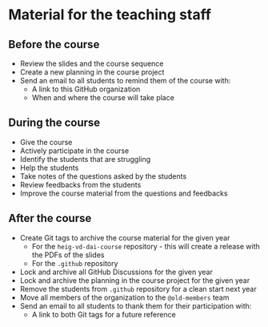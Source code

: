# Material for the teaching staff

## Before the course

- Review the slides and the course sequence
- Create a new planning in the course project
- Send an email to all students to remind them of the course with:
    - A link to this GitHub organization
    - When and where the course will take place

## During the course

- Give the course
- Actively participate in the course
- Identify the students that are struggling
- Help the students
- Take notes of the questions asked by the students
- Review feedbacks from the students
- Improve the course material from the questions and feedbacks

## After the course

- Create Git tags to archive the course material for the given year
    - For the `heig-vd-dai-course` repository - this will create a release with the PDFs of the slides
    - For the `.github` repository
- Lock and archive all GitHub Discussions for the given year
- Lock and archive the planning in the course project for the given year
- Remove the students from `.github` repository for a clean start next year
- Move all members of the organization to the `@old-members` team
- Send an email to all students to thank them for their participation with:
    - A link to both Git tags for a future reference
